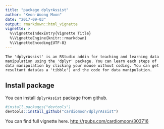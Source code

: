 ```yaml
---
title: "package dplyrAssist"
author: "Keon-Woong Moon"
date: "2017-09-03"
output: rmarkdown::html_vignette
vignette: >
  %\VignetteIndexEntry{Vignette Title}
  %\VignetteEngine{knitr::rmarkdown}
  %\VignetteEncoding{UTF-8}
---
```




```
The 'dplyrAssist' is an RStudio addin for teaching and learning data manipulation using the 'dplyr' package. You can learn each steps of data manipulation by clicking your mouse without coding. You can get resultant data(as a 'tibble') and the code for data manipulation. 
```

## Install package

You can install `dplyrAssist` package from github.


```r
#install.packages("devtools")
devtools::install_github("cardiomoon/dplyrAssist")
```

You can find full vignette here. http://rpubs.com/cardiomoon/303716

